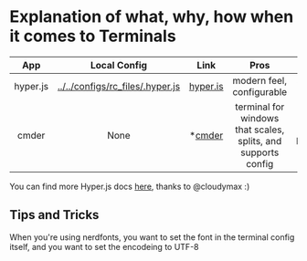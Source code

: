 # Explanation of what, why, how when it comes to Terminals

App | Local Config | Link | Pros | Cons
:---:|:---:|:---:|:---:|:---:
hyper.js|[../../configs/rc_files/.hyper.js](../../configs/rc_files/.hyper.js)|[hyper.is](https://hyper.is/)|modern feel, configurable|Slow :(
cmder|None|*[cmder](https://cmder.net/)|terminal for windows that scales, splits, and supports config|kinda buggy

You can find more Hyper.js docs [here](./hyper/README.md), thanks to @cloudymax :)

## Tips and Tricks
When you're using nerdfonts, you want to set the font in the terminal config itself, and you want to set the encodeing to UTF-8

